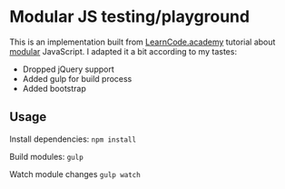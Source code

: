 # Modular JS testing/playground

This is an implementation built from [LearnCode.academy](https://www.youtube.com/user/learncodeacademy) tutorial about [modular](https://www.youtube.com/playlist?list=PLoYCgNOIyGABs-wDaaxChu82q_xQgUb4f) JavaScript. I adapted it a bit according to my tastes:
- Dropped jQuery support
- Added gulp for build process
- Added bootstrap

## Usage

Install dependencies: `npm install`

Build modules: `gulp`

Watch module changes `gulp watch`


